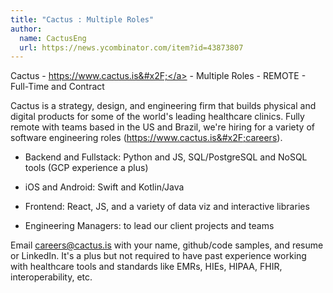 ```yaml
---
title: "Cactus : Multiple Roles"
author:
  name: CactusEng
  url: https://news.ycombinator.com/item?id=43873807
---
```

Cactus - <a href="https:&#x2F;&#x2F;www.cactus.is&#x2F;" rel="nofollow">https:&#x2F;&#x2F;www.cactus.is&#x2F;</a> - Multiple Roles - REMOTE - Full-Time and Contract

Cactus is a strategy, design, and engineering firm that builds physical and digital products for some of the world&#x27;s leading healthcare clinics. Fully remote with teams based in the US and Brazil, we&#x27;re hiring for a variety of software engineering roles (<a href="https:&#x2F;&#x2F;www.cactus.is&#x2F;careers" rel="nofollow">https:&#x2F;&#x2F;www.cactus.is&#x2F;careers</a>).

- Backend and Fullstack: Python and JS, SQL&#x2F;PostgreSQL and NoSQL tools (GCP experience a plus)

- iOS and Android: Swift and Kotlin&#x2F;Java

- Frontend: React, JS, and a variety of data viz and interactive libraries

- Engineering Managers: to lead our client projects and teams

Email careers@cactus.is with your name, github&#x2F;code samples, and resume or LinkedIn. It&#x27;s a plus but not required to have past experience working with healthcare tools and standards like EMRs, HIEs, HIPAA, FHIR, interoperability, etc.
<JobApplication />
